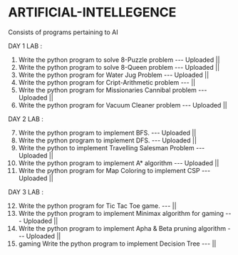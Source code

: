 # ARTIFICIAL-INTELLEGENCE
Consists of programs pertaining to AI 

DAY 1 LAB : 

1. Write the python program to solve 8-Puzzle problem --- Uploaded || <br />
2. Write the python program to solve 8-Queen problem --- Uploaded || <br />
3. Write the python program for Water Jug Problem --- Uploaded || <br />
4. Write the python program for Cript-Arithmetic problem ---           || <br />
5. Write the python program for Missionaries Cannibal problem --- Uploaded || <br />
6. Write the python program for Vacuum Cleaner problem --- Uploaded || <br />

DAY 2 LAB : 

7. Write the python program to implement BFS. --- Uploaded || <br />
8. Write the python program to implement DFS. --- Uploaded || <br />
9. Write the python to implement Travelling Salesman Problem --- Uploaded || <br /> 
10. Write the python program to implement A* algorithm --- Uploaded || <br />
11. Write the python program for Map Coloring to implement CSP --- Uploaded || <br /> 

DAY 3 LAB : 

12. Write the python program for Tic Tac Toe game. --- || <br />
13. Write the python program to implement Minimax algorithm for gaming --- Uploaded || <br />
14. Write the python program to implement Apha & Beta pruning algorithm --- Uploaded || <br />
15. gaming Write the python program to implement Decision Tree --- || <br />
